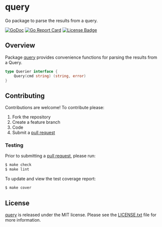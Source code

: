 # query

Go package to parse the results from a query.

[![GoDoc][godoc badge]][godoc link]
[![Go Report Card][report badge]][report card]
[![License Badge][license badge]][LICENSE.txt]

## Overview

Package [query][] provides convenience functions for parsing the results from a
Query.

```go
type Querier interface {
	Query(cmd string) (string, error)
}
```

## Contributing

Contributions are welcome! To contribute please:

1. Fork the repository
2. Create a feature branch
3. Code
4. Submit a [pull request][]

### Testing

Prior to submitting a [pull request][], please run:

```bash
$ make check
$ make lint
```

To update and view the test coverage report:

```bash
$ make cover
```

## License

[query][] is released under the MIT license. Please see the [LICENSE.txt][]
file for more information.

[godoc badge]: https://godoc.org/github.com/gotmc/query?status.svg
[godoc link]: https://godoc.org/github.com/gotmc/query
[query]: https://github.com/gotmc/query
[LICENSE.txt]: https://github.com/gotmc/query/blob/master/LICENSE.txt
[license badge]: https://img.shields.io/badge/license-MIT-blue.svg
[pull request]: https://help.github.com/articles/using-pull-requests
[report badge]: https://goreportcard.com/badge/github.com/gotmc/query
[report card]: https://goreportcard.com/report/github.com/gotmc/query
